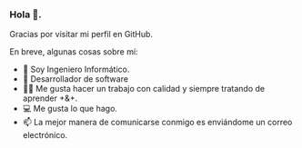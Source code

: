 ### Hola 👋. 

Gracias por visitar mi perfil en GitHub.

En breve, algunas cosas sobre mí:

- 🔭 Soy Ingeniero Informático.
- 🐍 Desarrollador de software
- 🕵️‍♀️ Me gusta hacer un trabajo con calidad y siempre tratando de aprender +&+.
- 💻 Me gusta lo que hago.
- 📫 La mejor manera de comunicarse conmigo es enviándome un correo electrónico.
